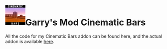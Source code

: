 <img src="thumb.jpg?raw=true" width="64" align="left">

# Garry's Mod Cinematic Bars
All the code for my Cinematic Bars addon can be found here, and the actual addon is available [here](https://steamcommunity.com/sharedfiles/filedetails/?id=668681197).

